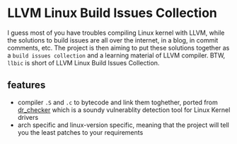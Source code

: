 # LLVM Linux Build Issues Collection

I guess most of you have troubles compiling Linux kernel with LLVM, while the solutions to build issues are all over the internet, in a blog, in commit comments, etc. The project is then aiming to put these solutions together as a `build issues collection` and a learning material of LLVM compiler. BTW, `llbic` is short of LLVM Linux Build Issues Collection.

## features

+ compiler `.S` and `.c` to bytecode and link them toghether, ported from [dr_checker](https://github.com/ucsb-seclab/dr_checker) which is a soundy vulnerablity detection tool for Linux Kernel drivers
+ arch specific and linux-version specific, meaning that the project will tell you the least patches to your requirements
